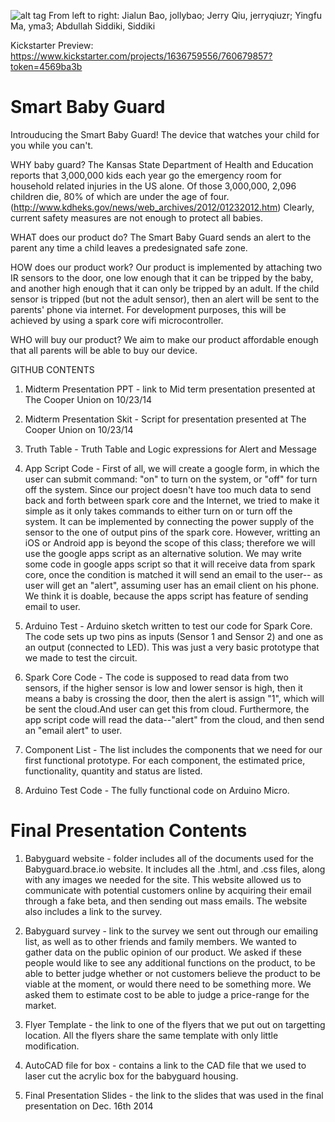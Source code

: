 ![alt tag](https://cloud.githubusercontent.com/assets/8973982/5464240/ada211ee-8553-11e4-9445-3ec8bf3f10ce.JPG)
From left to right: Jialun Bao, jollybao; Jerry Qiu, jerryqiuzr; Yingfu Ma, yma3; Abdullah Siddiki, Siddiki

Kickstarter Preview:
https://www.kickstarter.com/projects/1636759556/760679857?token=4569ba3b

Smart Baby Guard
==========

Introuducing the Smart Baby Guard! The device that watches your child for you while you can't.

WHY baby guard?
The Kansas State Department of Health and Education reports that 3,000,000 kids each year go the emergency room for household related injuries in the US alone. Of those 3,000,000, 2,096 children die, 80% of which are under the age of four. (http://www.kdheks.gov/news/web_archives/2012/01232012.htm) Clearly, current safety measures are not enough to protect all babies.

WHAT does our product do?
The Smart Baby Guard sends an alert to the parent any time a child leaves a predesignated safe zone.

HOW does our product work?
Our product is implemented by attaching two IR sensors to the door, one low enough that it can be tripped by the baby, and another high enough that it can only be tripped by an adult. If the child sensor is tripped (but not the adult sensor), then an alert will be sent to the parents' phone via internet. For development purposes, this will be achieved by using a spark core wifi microcontroller.

WHO will buy our product?
We aim to make our product affordable enough that all parents will be able to buy our device.

GITHUB CONTENTS

1. Midterm Presentation PPT - link to Mid term presentation presented at The Cooper Union on 10/23/14 

2. Midterm Presentation Skit - Script for presentation presented at The Cooper Union on 10/23/14

3. Truth Table - Truth Table and Logic expressions for Alert and Message

4. App Script Code - First of all, we will create a google form, in which the user can submit command: "on" to turn on the system, or "off" for turn off the system. Since our project doesn't have too much data to send back and forth between spark core and the Internet, we tried to make it simple as it only takes commands to either turn on or turn off the system. It can be implemented by connecting the power supply of the sensor to the one of output pins of the spark core.
However, writting an iOS or Android app is beyond the scope of this class; therefore we will use the google apps script as an alternative solution. We may write some code in google apps script so that it will receive data from spark core, once the condition is matched it will send an email to the user-- as user will get an "alert", assuming user has an email client on his phone. We think it is doable, because the apps script has feature of sending email to user.

5. Arduino Test - Arduino sketch written to test our code for Spark Core. The code sets up two pins as inputs (Sensor 1 and Sensor 2) and one as an output (connected to LED). This was just a very basic prototype that we made to test the circuit.

6. Spark Core Code - The code is supposed to read data from two sensors, if the higher sensor is low and lower sensor is high, then it means a baby is crossing the door, then the alert is assign "1", which will be sent the cloud.And user can get this from cloud. Furthermore, the app script code will read the data--"alert" from the cloud, and then send an "email alert" to user.

7. Component List - The list includes the components that we need for our first functional prototype. For each component, the estimated price, functionality, quantity and status are listed.

8. Arduino Test Code - The fully functional code on Arduino Micro.

Final Presentation Contents
========
1. Babyguard website - folder includes all of the documents used for the Babyguard.brace.io website. It includes all the .html, and .css files, along with any images we needed for the site. This website allowed us to communicate with potential customers online by acquiring their email through a fake beta, and then sending out mass emails. The website also includes a link to the survey.

2. Babyguard survey - link to the survey we sent out through our emailing list, as well as to other friends and family members. We wanted to gather data on the public opinion of our product. We asked if these people would like to see any additional functions on the product, to be able to better judge whether or not customers believe the product to be viable at the moment, or would there need to be something more. We asked them to estimate cost to be able to judge a price-range for the market.

3. Flyer Template - the link to one of the flyers that we put out on targetting location. All the flyers share the same template with only little modification.  

4. AutoCAD file for box - contains a link to the CAD file that we used to laser cut the acrylic box for the babyguard housing.

5. Final Presentation Slides - the link to the slides that was used in the final presentation on Dec. 16th 2014 


